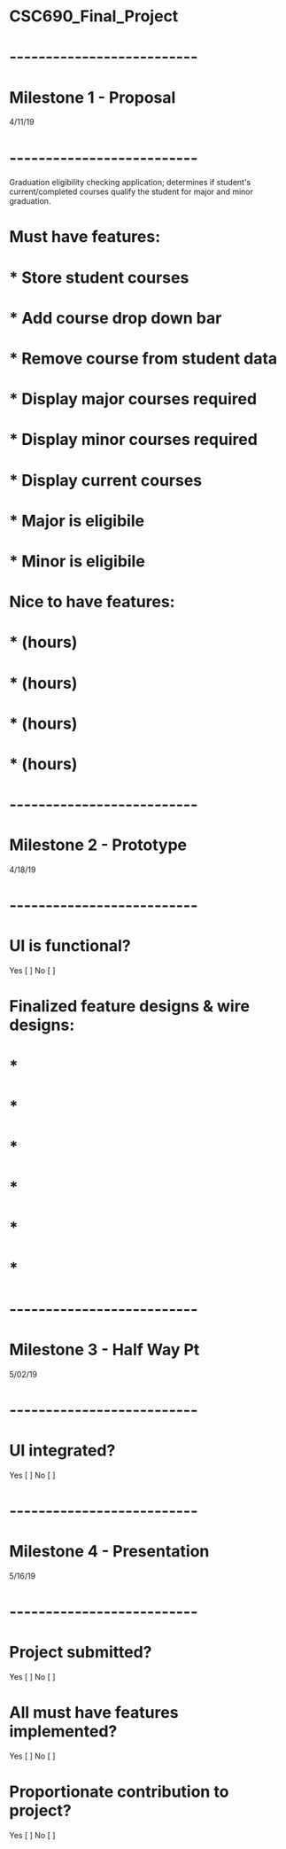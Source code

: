 # CSC690_Final_Project

# --------------------------
# Milestone 1 - Proposal    
4/11/19                   
# --------------------------
Graduation eligibility checking application; determines if student's current/completed courses qualify the student for major and minor graduation.
# Must have features:
# * Store student courses
# * Add course drop down bar
# * Remove course from student data
# * Display major courses required
# * Display minor courses required
# * Display current courses
# * Major is eligibile
# * Minor is eligibile

# Nice to have features:
# * (hours)
# * (hours)
# * (hours)
# * (hours)

# --------------------------
# Milestone 2 - Prototype   
4/18/19                   
# --------------------------
# UI is functional?
Yes [ ]
No [ ]

# Finalized feature designs & wire designs:
# * 
# * 
# * 
# * 
# * 
# * 

# --------------------------
# Milestone 3 - Half Way Pt 
5/02/19                   
# --------------------------
# UI integrated?
Yes [ ]
No [ ]

# --------------------------
# Milestone 4 - Presentation
5/16/19                   
# --------------------------
# Project submitted?
Yes [ ]
No [ ]

# All must have features implemented?
Yes [ ]
No [ ]

# Proportionate contribution to project?
Yes [ ]
No [ ]
